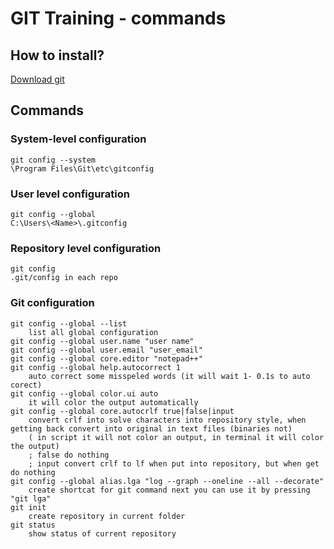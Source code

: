 # GIT Training - commands

## How to install?
[Download git](https://git-scm.com/book/en/v2/Getting-Started-Installing-Git)

## Commands

### System-level configuration

```
git config --system
\Program Files\Git\etc\gitconfig
```

### User level configuration
```
git config --global
C:\Users\<Name>\.gitconfig
```

### Repository level configuration
```
git config
.git/config in each repo
```

### Git configuration
```
git config --global --list
	list all global configuration
git config --global user.name "user name"	
git config --global user.email "user_email"	
git config --global core.editor "notepad++"	
git config --global help.autocorrect 1	
	auto correct some misspeled words (it will wait 1- 0.1s to auto corect)
git config --global color.ui auto	
	it will color the output automatically
git config --global core.autocrlf true|false|input	
	convert crlf into solve characters into repository style, when getting back convert into original in text files (binaries not)
	( in script it will not color an output, in terminal it will color the output)
	; false do nothing
	; input convert crlf to lf when put into repository, but when get do nothing
git config --global alias.lga "log --graph --oneline --all --decorate" 	
	create shortcat for git command next you can use it by pressing "git lga"
git init	
	create repository in current folder
git status 
	show status of current repository
```